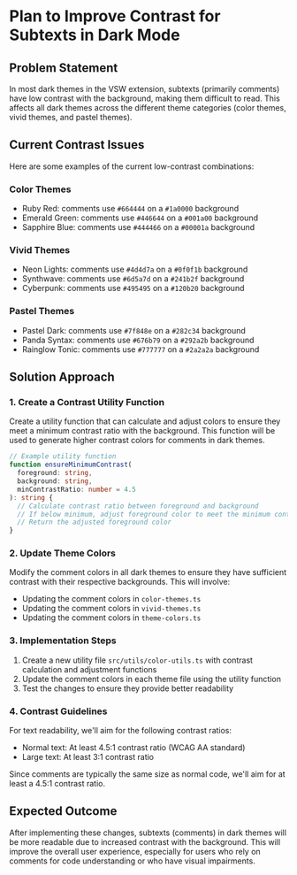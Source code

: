 # Plan to Improve Contrast for Subtexts in Dark Mode

## Problem Statement

In most dark themes in the VSW extension, subtexts (primarily comments) have low contrast with the background, making them difficult to read. This affects all dark themes across the different theme categories (color themes, vivid themes, and pastel themes).

## Current Contrast Issues

Here are some examples of the current low-contrast combinations:

### Color Themes

- Ruby Red: comments use `#664444` on a `#1a0000` background
- Emerald Green: comments use `#446644` on a `#001a00` background
- Sapphire Blue: comments use `#444466` on a `#00001a` background

### Vivid Themes

- Neon Lights: comments use `#4d4d7a` on a `#0f0f1b` background
- Synthwave: comments use `#6d5a7d` on a `#241b2f` background
- Cyberpunk: comments use `#495495` on a `#120b20` background

### Pastel Themes

- Pastel Dark: comments use `#7f848e` on a `#282c34` background
- Panda Syntax: comments use `#676b79` on a `#292a2b` background
- Rainglow Tonic: comments use `#777777` on a `#2a2a2a` background

## Solution Approach

### 1. Create a Contrast Utility Function

Create a utility function that can calculate and adjust colors to ensure they meet a minimum contrast ratio with the background. This function will be used to generate higher contrast colors for comments in dark themes.

```typescript
// Example utility function
function ensureMinimumContrast(
  foreground: string,
  background: string,
  minContrastRatio: number = 4.5
): string {
  // Calculate contrast ratio between foreground and background
  // If below minimum, adjust foreground color to meet the minimum contrast ratio
  // Return the adjusted foreground color
}
```

### 2. Update Theme Colors

Modify the comment colors in all dark themes to ensure they have sufficient contrast with their respective backgrounds. This will involve:

- Updating the comment colors in `color-themes.ts`
- Updating the comment colors in `vivid-themes.ts`
- Updating the comment colors in `theme-colors.ts`

### 3. Implementation Steps

1. Create a new utility file `src/utils/color-utils.ts` with contrast calculation and adjustment functions
2. Update the comment colors in each theme file using the utility function
3. Test the changes to ensure they provide better readability

### 4. Contrast Guidelines

For text readability, we'll aim for the following contrast ratios:

- Normal text: At least 4.5:1 contrast ratio (WCAG AA standard)
- Large text: At least 3:1 contrast ratio

Since comments are typically the same size as normal code, we'll aim for at least a 4.5:1 contrast ratio.

## Expected Outcome

After implementing these changes, subtexts (comments) in dark themes will be more readable due to increased contrast with the background. This will improve the overall user experience, especially for users who rely on comments for code understanding or who have visual impairments.
